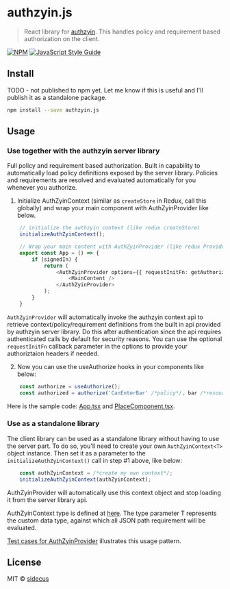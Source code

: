 # authzyin.js

> React library for [authzyin](https://github.com/sidecus/authzyin). This handles policy and requirement based authorization on the client.

[![NPM](https://img.shields.io/npm/v/authzyin.js.svg)](https://www.npmjs.com/package/authzyin.js) [![JavaScript Style Guide](https://img.shields.io/badge/code_style-standard-brightgreen.svg)](https://standardjs.com)

## Install
TODO - not published to npm yet. Let me know if this is useful and I'll publish it as a standalone package.
```bash
npm install --save authzyin.js
```

## Usage
### Use together with the authzyin server library
Full policy and requirement based authorization. Built in capability to automatically load policy definitions exposed by the server library. Policies and requirements are resolved and evaluated automatically for you whenever you authorize.
1. Initialize AuthZyinContext (similar as ```createStore``` in Redux, call this globally) and wrap your main component with AuthZyinProvider like below.
```TypeScript
    // initialize the authzyin context (like redux createStore)
    initializeAuthZyinContext();

    // Wrap your main content with AuthZyinProvider (like redux Provider)
    export const App = () => {
        if (signedIn) {
            return (
                <AuthZyinProvider options={{ requestInitFn: getAuthorizationHeadersAsync }}>
                    <MainContent />
                </AuthZyinProvider>
            );
        }
    }
```
```AuthZyinProvider``` will automatically invoke the authzyin context api to retrieve context/policy/requirement definitions from the built in api provided by authzyin server library. Do this after authentication since the api requires authenticated calls by default for security reasons. You can use the optional ```requestInitFn``` callback parameter in the options to provide your authoriztaion headers if needed.

2. Now you can use the useAuthorize hooks in your components like below:
```TypeScript
    const authorize = useAuthorize();
    const authorized = authorize('CanEnterBar' /*policy*/, bar /*resource*);
```

Here is the sample code: [App.tsx](https://github.com/sidecus/authzyin/blob/master/authzyin.js/example/src/App.tsx) and [PlaceComponent.tsx](https://github.com/sidecus/authzyin/blob/master/authzyin.js/example/src/components/PlaceComponent.tsx).

### Use as a standalone library
The client library can be used as a standalone library without having to use the server part. To do so, you'll need to create your own ```AuthZyinContext<T>``` object instance. Then set it as a parameter to the ```initializeAuthZyinContext()``` call in step #1 above, like below:
```TypeScript
    const authZyinContext = /*create my own context*/;
    initializeAuthZyinContext(authZyinContext);
```
AuthZyinProvider will automatically use this context object and stop loading it from the server library api.

AuthZyinContext type is defined at [here](https://github.com/sidecus/authzyin/blob/master/authzyin.js/src/AuthZyinContext.ts). The type parameter T represents the custom data type, against which all JSON path requirement will be evaluated.

[Test cases for AuthZyinProvider](https://github.com/sidecus/authzyin/blob/master/authzyin.js/src/AuthZyinProvider.test.tsx) illustrates this usage pattern.

## License

MIT © [sidecus](https://github.com/sidecus)
